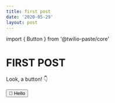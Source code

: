 ```yaml
---
title: first post
date: '2020-05-29'
layout: post
---
```



import { Button } from '@twilio-paste/core'

# FIRST POST

Look, a button! 👇

<Button>👋 Hello</Button>
